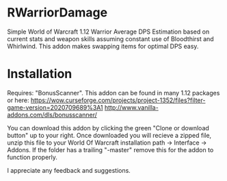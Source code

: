 # RWarriorDamage
Simple World of Warcraft 1.12 Warrior Average DPS Estimation based on current stats and weapon skills assuming constant use of Bloodthirst and Whirlwind. This addon makes swapping items for optimal DPS easy.

# Installation
Requires: "BonusScanner". This addon can be found in many 1.12 packages or here: https://wow.curseforge.com/projects/project-1352/files?filter-game-version=2020709689%3A1 http://www.vanilla-addons.com/dls/bonusscanner/ 

You can download this addon by clicking the green "Clone or download button" up to your right. Once downloaded you will recieve a zipped file, unzip this file to your World Of Warcraft installation path -> Interface -> Addons. If the folder has a trailing "-master" remove this for the addon to function properly.


I appreciate any feedback and suggestions.
